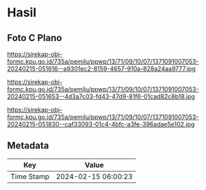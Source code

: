 # Hasil

## Foto C Plano

https://sirekap-obj-formc.kpu.go.id/735a/pemilu/ppwp/13/71/09/10/07/1371091007053-20240215-051616--a9301ec2-8159-4657-910a-828a24aa9777.jpg

https://sirekap-obj-formc.kpu.go.id/735a/pemilu/ppwp/13/71/09/10/07/1371091007053-20240215-051653--4d3a7c03-fd43-47d9-81f6-01cad82c8b18.jpg

https://sirekap-obj-formc.kpu.go.id/735a/pemilu/ppwp/13/71/09/10/07/1371091007053-20240215-051830--caf33093-01c4-4bfc-a3fe-396adae5e102.jpg


## Metadata

| Key        | Value               |
| ---------- | ------------------- |
| Time Stamp | 2024-02-15 06:00:23 |



